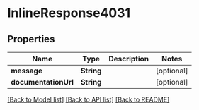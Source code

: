 # InlineResponse4031

## Properties
Name | Type | Description | Notes
------------ | ------------- | ------------- | -------------
**message** | **String** |  | [optional] 
**documentationUrl** | **String** |  | [optional] 

[[Back to Model list]](../README.md#documentation-for-models) [[Back to API list]](../README.md#documentation-for-api-endpoints) [[Back to README]](../README.md)


